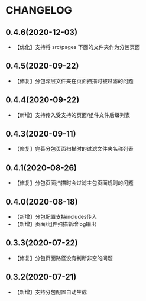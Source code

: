 # CHANGELOG

## 0.4.6(2020-12-03)

- 【优化】支持将 src/pages 下面的文件夹作为分包页面

## 0.4.5(2020-09-22)

- 【修复】分包深层文件夹在页面扫描时被过滤的问题

## 0.4.4(2020-09-22)

- 【新增】支持传入受支持的页面/组件文件后缀列表

## 0.4.3(2020-09-11)

- 【修复】完善分包页面扫描时的过滤文件夹名称列表

## 0.4.1(2020-08-26)

- 【修复】分包页面扫描时会过滤主包页面规则的问题

## 0.4.0(2020-08-18)

- 【新增】分包配置支持includes传入
- 【新增】页面/组件扫描新增log输出

## 0.3.3(2020-07-22)

- 【修复】分包页面路径没有判断非空的问题

## 0.3.2(2020-07-21)

- 【新增】支持分包配置自动生成

